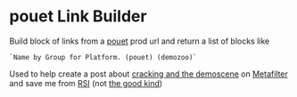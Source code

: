 # pouet Link Builder
Build block of links from a [pouet][pouet] prod url and return a list of blocks like

    `Name by Group for Platform. (pouet) (demozoo)`

Used to help create a post about [cracking and the demoscene][post] on [Metafilter][mefi] and save me from [RSI][ouch] (not [the good kind][rsi])

[pouet]: https://www.pouet.net/
[post]: https://www.metafilter.com/201712/Stamps-Back
[mefi]: https://en.wikipedia.org/wiki/MetaFilter
[ouch]: https://www.nhs.uk/conditions/repetitive-strain-injury-rsi/
[rsi]: http://rsi.untergrund.net/
